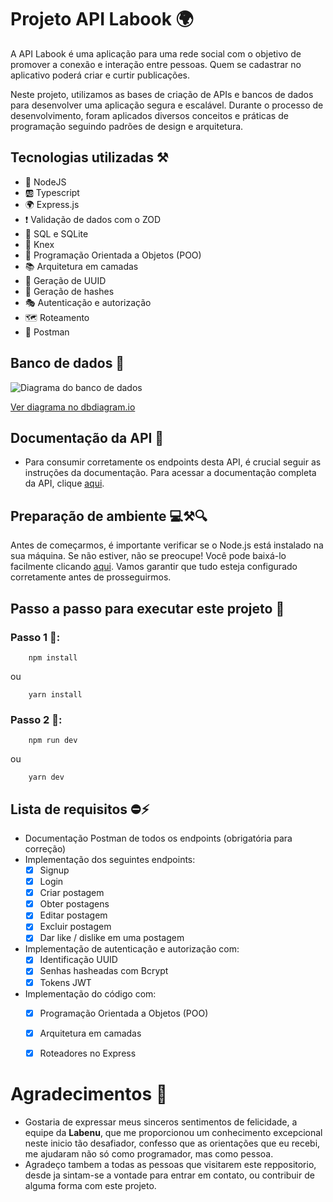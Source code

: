# Projeto API Labook 🌍

A API Labook é uma aplicação para uma rede social com o objetivo de promover a conexão e interação entre pessoas. Quem se cadastrar no aplicativo poderá criar e curtir publicações.

Neste projeto, utilizamos as bases de criação de APIs e bancos de dados para desenvolver uma aplicação segura e escalável. Durante o processo de desenvolvimento, foram aplicados diversos conceitos e práticas de programação seguindo padrões de design e arquitetura.

## Tecnologias utilizadas ⚒️

- 🛞 NodeJS
- 🆎 Typescript
- 🌍 Express.js
- ❗ Validação de dados com o ZOD
- 📄 SQL e SQLite
- 🧾 Knex
- 🫧 Programação Orientada a Objetos (POO)
- 📚 Arquitetura em camadas
- 🐝 Geração de UUID
- 🔐 Geração de hashes
- 🎭 Autenticação e autorização
- 🗺️ Roteamento
- 🔗 Postman

## Banco de dados 🎲

![Diagrama do banco de dados](https://user-images.githubusercontent.com/29845719/216036534-2b3dfb48-7782-411a-bffd-36245b78594e.png)

[Ver diagrama no dbdiagram.io](https://dbdiagram.io/d/63d16443296d97641d7c1ae1)

## Documentação da API 📃

- Para consumir corretamente os endpoints desta API, é crucial seguir as instruções da documentação. Para acessar a documentação completa da API, clique [aqui](https://documenter.getpostman.com/view/29849540/2sA2xpS8rg).


## Preparação de ambiente 💻⚒️🔍
Antes de começarmos, é importante verificar se o Node.js está instalado na sua máquina. Se não estiver, não se preocupe! Você pode baixá-lo facilmente clicando [aqui](https://nodejs.org/en/download/current). Vamos garantir que tudo esteja configurado corretamente antes de prosseguirmos.
## Passo a passo para executar este projeto 🔨

### Passo 1 🚦:





```
    npm install
```
ou
```
    yarn install
```

### Passo 2 🚨:
```
    npm run dev
```
ou
```
    yarn dev
```

## Lista de requisitos ⛔⚡

- Documentação Postman de todos os endpoints (obrigatória para correção)
- Implementação dos seguintes endpoints:
    - [x] Signup
    - [x] Login
    - [x] Criar postagem
    - [x] Obter postagens
    - [x] Editar postagem
    - [x] Excluir postagem
    - [x] Dar like / dislike em uma postagem
- Implementação de autenticação e autorização com:
    - [x] Identificação UUID
    - [x] Senhas hasheadas com Bcrypt
    - [x] Tokens JWT
- Implementação do código com:
    - [x] Programação Orientada a Objetos (POO)
    - [x] Arquitetura em camadas
    - [x] Roteadores no Express


# Agradecimentos 🤝

- Gostaria de expressar meus sinceros sentimentos de felicidade, a equipe da **Labenu**, que me proporcionou um conhecimento excepcional neste inicio tão desafiador, confesso que as orientações que eu recebi, me ajudaram não só como programador, mas como pessoa.
- Agradeço tambem a todas as pessoas que visitarem este reppositorio, desde ja sintam-se a vontade para entrar em contato, ou contribuir de alguma forma com este projeto.